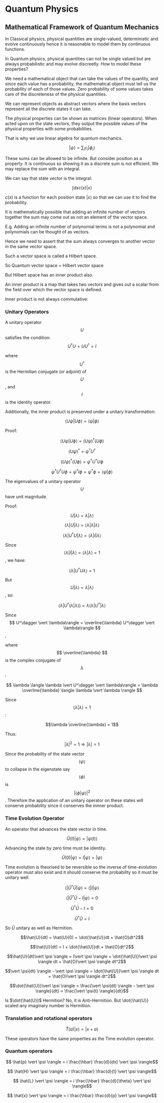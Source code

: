 <head>
    <script src="https://polyfill.io/v3/polyfill.min.js?features=es6"></script>
    <script id="MathJax-script" async src="https://cdn.jsdelivr.net/npm/mathjax@3/es5/tex-mml-chtml.js"></script>
</head>

# Quantum Physics

## Mathematical Framework of Quantum Mechanics

In Classical physics, physical quantities are single-valued, deterministic and evolve continuously hence it is reasonable to model them by continuous functions.

In Quantum physics, physical quantities can not be single valued but are always probabilistic and may evolve discreetly. How to model these properties?

We need a mathematical object that can take the values of the quantity, and since each value has a probability, the mathematical object must tell us the probability of each of those values. Zero probability of some values takes care of the discreteness of the physical quantities.

We can represent objects as abstract vectors where the basis vectors represent all the discrete states it can take.

The physical properties can be shown as matrices (linear operators). When acted upon on the state vectors, they output the possible values of the physical properties with some probabilities.

That is why we use linear algebra for quantum mechanics.

$$ \vert \psi \rangle = \sum_{i} c_{i} \vert \phi_i \rangle $$

These sums can be allowed to be infinite. But consider position as a property. It is continuous so showing it as a discrete sum is not efficient. We may replace the sum with an integral.

We can say that state vector is the integral:

$$ \int dx c(x) \vert x \rangle $$

$c(x)$ is a function for each position state $\vert x \rangle$ so that we can use it to find the probability.

It is mathematically possible that adding an infinite number of vectors together the sum may come out as not an element of the vector space. 

E.g. Adding an infinite number of polynomial terms is not a polynomial and polynomials can be thought of as vectors.

Hence we need to assert that the sum always converges to another vector in the same vector space.

Such a vector space is called a Hilbert space.

So Quantum vector space = Hilbert vector space

But Hilbert space has an inner product also.

An inner product is a map that takes two vectors and gives out a scalar from the field over which the vector space is defined.

Inner product is not always commutative:



### Unitary Operators

A unitary operator $$ U $$ satisfies the condition:
$$ U^\dagger U = U U^\dagger = I $$

where $$ U^\dagger $$ is the Hermitian conjugate (or adjoint) of $$ U $$, and $$ I $$ is the identity operator.

Additionally, the inner product is preserved under a unitary transformation:

$$ \langle U \psi \vert U \phi \rangle = \langle \psi \vert \phi \rangle $$

Proof:

$$ \langle U \psi \vert U \phi \rangle = (U \psi)^\dagger (U \phi) $$

$$ (U \psi)^\dagger = \psi^\dagger U^\dagger $$

$$ (U \psi)^\dagger (U \phi) = \psi^\dagger U^\dagger U \phi $$

$$ \psi^\dagger U^\dagger U \phi = \psi^\dagger I \phi = \psi^\dagger \phi = \langle \psi \vert \phi \rangle $$

The eigenvalues of a unitary operator $$ U $$ have unit magnitude.

Proof:

$$ U |\lambda\rangle = \lambda \vert \lambda\rangle $$

$$ \langle \lambda \vert U \vert \lambda\rangle = \langle \lambda \vert \lambda |\lambda\rangle $$

$$ \langle \lambda \vert U^\dagger U \vert \lambda\rangle = \langle \lambda \vert I \vert \lambda\rangle $$

Since $$ \langle \lambda \vert I \vert \lambda\rangle = \langle \lambda \vert \lambda \rangle = 1 $$, we have:

$$ \langle \lambda \vert U^\dagger U \lambda\rangle = 1 $$

But $$ U \vert \lambda\rangle = \lambda \vert \lambda\rangle $$, so:

$$ \langle \lambda \vert U^\dagger (\lambda \vert \lambda\rangle) = \lambda \langle \lambda \vert U^\dagger \vert \lambda\rangle $$

Since $$ U^\dagger \vert \lambda\rangle = \overline{\lambda} U^\dagger \vert \lambda\rangle $$,

where $$ \overline{\lambda} $$ is the complex conjugate of $$ \lambda $$:

$$ \lambda \langle \lambda \vert U^\dagger \vert \lambda\rangle = \lambda \overline{\lambda} \langle \lambda \vert \lambda \rangle $$

Since $$ \langle \lambda \vert \lambda \rangle = 1 $$:

$$\lambda \overline{\lambda} = 1$$

Thus:

$$ |\lambda|^2 = 1 \Rightarrow \vert \lambda| = 1 $$

Since the probability of the state vector $$\langle \psi \rangle$$ to collapse in the eigenstate say $$\langle \phi \rangle$$ is $${|\langle \phi \vert \psi \rangle|}^2$$.
Therefore the application of an unitary operator on these states will conserve probability since it conserves the innner product.

### Time Evolution Operator

An operator that advances the state vector in time.

$$\hat{U}(t)\vert \psi \rangle = \vert \psi(t) \rangle$$

Advancing the state by zero time must be identity.

$$\hat{U}(0)\vert \psi \rangle = I \vert \psi \rangle = \vert \psi \rangle $$

Time evolution is theorised to be reversible so the inverse of time-evolution operator must also exist and it should conserve the probability so it must be unitary well.

$$ \langle \vert \hat{U}^\dagger \hat{U} \vert \psi \rangle = \langle \vert I \vert \psi \rangle $$

$$ \langle \vert \hat{U}^\dagger \hat{U} - I \vert \psi \rangle = 0$$

$$ \hat{U}^\dagger \hat{U} - I = 0$$

$$ \hat{U}^\dagger \hat{U} = I$$

So $\hat{U}$ unitary as well as Hermition.

$$\hat{U}(dt) = \hat{U}(0) + \dot{\hat{U}}dt + \hat{O}dt^2$$

$$\hat{U}(dt) = I + \dot{\hat{U}}dt + \hat{O}dt^2$$

$$\hat{U}(dt)\vert \psi \rangle = I\vert \psi \rangle + \dot{\hat{U}}\vert \psi \rangle dt + \hat{O}\vert \psi \rangle dt^2$$

$$\vert \psi(dt) \rangle - \vert \psi \rangle = \dot{\hat{U}}\vert \psi \rangle dt + \hat{O}\vert \psi \rangle dt^2$$

$$\dot{\hat{U}}\vert \psi \rangle = \frac{\vert \psi(dt) \rangle - \vert \psi \rangle}{dt} = \frac{\vert \psi(t) \rangle}{dt}$$

Is $\dot{\hat{U}}$ Hermition? No, it is Anti-Hermition. But \dot{\hat{U}} scaled any imaginary number is Hermition.

### Translation and rotational operators

$$\hat{T}(a)\vert x \rangle = \vert x+a \rangle$$

These operators have the same properties as the Time evolution operator.

### Quantum operators

$$ \hat{p} \vert \psi \rangle = i \frac{\hbar} \frac{d}{dx} \vert \psi \rangle$$

$$ \hat{H} \vert \psi \rangle = i \frac{\hbar} \frac{d}{t} \vert \psi \rangle$$

$$ \hat{L} \vert \psi \rangle = i \frac{\hbar} \frac{d}{\theta} \vert \psi \rangle$$

$$ \hat{x} \vert \psi \rangle = i \frac{\hbar} \frac{d}{p} \vert \psi \rangle$$
